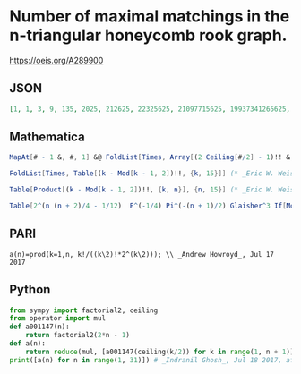 # Number of maximal matchings in the n\-triangular honeycomb rook graph\.
https://oeis.org/A289900
## JSON
```JSON
[1, 1, 3, 9, 135, 2025, 212625, 22325625, 21097715625, 19937341265625, 207248662456171875, 2154349846231906640625, 291128066470548703880859375, 39341591262497599098939931640625, 79746389028864195813528714933837890625]
```
## Mathematica
```Mathematica
MapAt[# - 1 &, #, 1] &@ FoldList[Times, Array[(2 Ceiling[#/2] - 1)!! &, 15]] (* _Michael De Vlieger_, Jul 18 2017 *)
```
```Mathematica
FoldList[Times, Table[(k - Mod[k - 1, 2])!!, {k, 15}]] (* _Eric W. Weisstein_, Jul 19 2017 *)
```
```Mathematica
Table[Product[(k - Mod[k - 1, 2])!!, {k, n}], {n, 15}] (* _Eric W. Weisstein_, Jul 19 2017 *)
```
```Mathematica
Table[2^(n (n + 2)/4 - 1/12)  E^(-1/4) Pi^(-(n + 1)/2) Glaisher^3 If[Mod[n, 2] == 0, BarnesG[(3 + n)/2]^2, 2^(1/4) BarnesG[n/2 + 1] BarnesG[n/2 + 2]], {n, 15}] (* _Eric W. Weisstein_, Jul 19 2017 *)
```
## PARI
```PARI
a(n)=prod(k=1,n, k!/((k\2)!*2^(k\2))); \\ _Andrew Howroyd_, Jul 17 2017
```
## Python
```Python
from sympy import factorial2, ceiling
from operator import mul
def a001147(n):
    return factorial2(2*n - 1)
def a(n):
    return reduce(mul, [a001147(ceiling(k/2)) for k in range(1, n + 1)])
print([a(n) for n in range(1, 31)]) # _Indranil Ghosh_, Jul 18 2017, after PARI code
```
